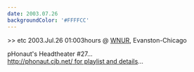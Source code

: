 ```yaml
---
date: 2003.07.26
backgroundColor: '#FFFFCC'
---
```


\>> etc 2003.Jul.26 01:003hours @ [WNUR](http://www.wnur.org/), Evanston-Chicago  

pHonaut's Headtheater #27...  
[http://phonaut.cjb.net/ for playlist and details](http://phonaut.cjb.net/)...